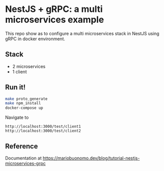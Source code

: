# NestJS + gRPC: a multi microservices example

This repo show as to configure a multi microservices stack in NestJS using gRPC in docker environment.


## Stack
* 2 microservices 
* 1 client

## Run it!
```bash
make proto_generate
make npm_install
docker-compose up
```
Navigate to

```
http://localhost:3000/test/client1
http://localhost:3000/test/client2
```

## Reference
Documentation at https://mariobuonomo.dev/blog/tutorial-nestjs-microservices-grpc
